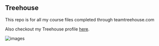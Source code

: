 ## Treehouse

This repo is for all my course files completed through teamtreehouse.com

Also checkout my Treehouse profile [here](https://github.com/williamsTL).

![images](https://cloud.githubusercontent.com/assets/13543214/13264557/5da0625e-da34-11e5-872d-d399a679c8f5.jpg)

